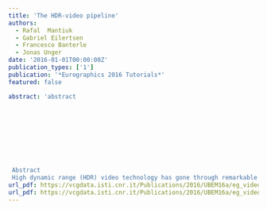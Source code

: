 ```yaml
---
title: 'The HDR-video pipeline'
authors:
  - Rafal  Mantiuk
  - Gabriel Eilertsen
  - Francesco Banterle
  - Jonas Unger
date: '2016-01-01T00:00:00Z'
publication_types: ['1']
publication: '*Eurographics 2016 Tutorials*'
featured: false

abstract: 'abstract
 	
 	
 	
 
 	
 
 
 
 
 Abstract
 High dynamic range (HDR) video technology has gone through remarkable developments over the last few years; HDR-video cameras are being commercialized, new algorithms for color grading and tone mapping specifically designed for HDR-video have recently been proposed, and the first open source compression algorithms for HDR-video are becoming available. HDR-video represents a paradigm shift in imaging and computer graphics, which has and will continue to generate a range of both new research challenges and applications. This intermediate-level tutorial will give an in-depth overview of the full HDR-video pipeline present several examples of state-of-the-art algorithms and technology in HDR-video capture, tone mapping, compression and specific applications in computer graphics.'
url_pdf: https://vcgdata.isti.cnr.it/Publications/2016/UBEM16a/eg_video_perception_in_tonemapping.pdf
url_pdf: https://vcgdata.isti.cnr.it/Publications/2016/UBEM16a/eg_video_temporal_tonemaping.pdf
---
```

